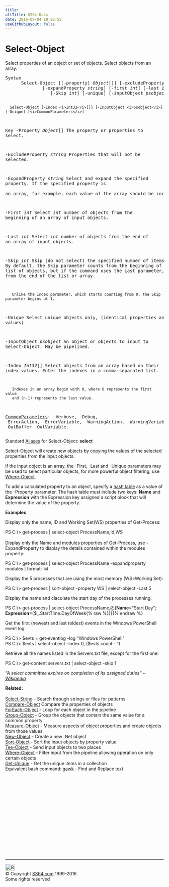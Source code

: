 ```yaml
---
title:
altTitle: SS64 Docs
date: 2016-09-04 19:26:55
useGithubLayout: false
---
```

<!-- #BeginLibraryItem "/Library/head_ps.lbi" --><!-- #EndLibraryItem --><h1>Select-Object</h1> 
<p>Select properties of an object or set of objects. Select objects from an array.</p>
<pre>Syntax
      Select-Object [[-property] <i>Object</i>[]] [-excludeProperty <i>string</i>[]]
              [-expandProperty <i>string</i>] [-first <i>int</i>] [-last <i>int</i>]
                 [-Skip <i>int</i>] [-unique] [-inputObject <i>psobject</i>] [<i>CommonParameters</i>]

      Select-Object [-Index <i>Int32</i>[]] [-InputObject <i>psobject</i>] [-Unique] [<i>CommonParameters</i>]

Key
   -Property <i>Object</i>[]
       The property or properties to select.

   -ExcludeProperty <i>string</i>
       Properties that will not be selected.
 
   -ExpandProperty <i>string</i>
       Select and expand the specified property. If the specified property is  
       an array, for example, each value of the array should be included.

   -First <i>int</i>
       Select <i>int</i> number of objects from the beginning of an array of input objects.
        
   -Last <i>int</i>
       Select <i>int</i> number of objects from the end of an array of input objects.

   -Skip <i>int</i>
       Skip (do not select) the specified number of items.
       By default, the Skip parameter counts from the beginning of the array
       or list of objects, but if the command uses the Last parameter, it
       counts from the end of the list or array.

       Unlike the Index parameter, which starts counting from 0, the Skip parameter begins at 1.

   -Unique 
       Select unique objects only, (identical properties and values)

   -InputObject <i>psobject</i>
       An object or objects to input to Select-Object. May be pipelined.

   -Index <i>Int32</i>[]
       Select objects from an array based on their index values.
       Enter the indexes in a comma-separated list.

       Indexes in an array begin with 0, where 0 represents the first value
       and (n-1) represents the last value.

   <a href="common.html">CommonParameters</a>:
       -Verbose, -Debug, -ErrorAction, -ErrorVariable, -WarningAction, -WarningVariable,
       -OutBuffer -OutVariable.</pre>
<p>Standard <a href="get-alias.html">Aliases</a> for Select-Object:<span class="code"> <b>select</b></span></p>
<p>Select-Object will create new objects by copying the values of the selected properties from the input objects.</p>
<p>If the input object is an array, the<span class="code"> -First, -Last</span> and <span class="code">-Unique</span> parameters may be used to select particular objects, for more powerful object filtering, use <a href="where-object.html">Where-Object</a>.</p>
<p> To add a calculated property to an object,  specify a <a href="syntax-hash-tables.html">hash table</a> as a value of the <span class="code">-Property</span> parameter. The hash table must include two keys: <b>Name</b> and <b>Expression</b> with the Expression key  assigned a script block that will determine the value of the property.</p>
<p><b>Examples</b></p>
<p>Display only the name, ID and Working Set(WS) properties of Get-Process:</p>
<p><span class="code">PS C:\&gt; get-process | select-object ProcessName,Id,WS</span><br><br>
Display only the Name and modules properties  of Get-Process, use -ExpandProperty to display the details contained within the modules property:</p>
<p class="code">PS C:\&gt; get-process | select-object ProcessName -expandproperty modules | format-list</p>
<p>Display the 5 processes that are using the most memory (WS=Working Set):</p>
<p class="code">PS C:\&gt; get-process | sort-object -property WS | select-object -Last 5</p>
<p>Display  the name and claculate the start day of the processes running:</p>
<p class="code">PS C:\&gt; get-process | select-object ProcessName,@{<b>Name</b>="Start Day"; <b>Expression</b>={$_.StartTime.DayOfWeek{% raw %}}}{% endraw %}</p>
<p>Get the first (newest) and last (oldest) events in the Windows PowerShell event log:</p>
<p><span class="code">PS C:\&gt; $evts = get-eventlog -log "Windows PowerShell" <br>
PS C:\&gt; $evts | select-object -index 0, ($evts.count - 1)</span></p>
<p>Retrieve all the names listed in the Servers.txt file, except for the first
one:</p>
<p><span class="code">PS C:\&gt; get-content servers.txt | select-object -skip 1</span></p>
<p class="quote"><i>“A select committee expires on completion of its assigned duties” ~ <a href="http://en.wikipedia.org/wiki/Select_or_special_committee_(United_States)">Wikipedia</a> </i></p>
<p><b>Related:</b><br>
<br>
<a href="select-string.html">Select-String</a> - Search through strings or files for patterns<br>
<span class="body"><a href="compare-object.html">Compare-Object</a> Compare the properties of objects<br>
<a href="foreach-object.html">ForEach-Object</a> - Loop for each object in the pipeline<br>
<a href="group-object.html">Group-Object</a> - Group the objects that contain the same value for a common property<br>
<a href="measure-object.html">Measure-Object</a> - Measure aspects of object properties and create objects from those values<br>
<a href="new-object.html">New-Object</a> - Create a new .Net object<br>
<a href="sort-object.html">Sort-Object</a> - Sort the input objects by property value<br>
<a href="tee-object.html">Tee-Object</a> - Send input objects to two places<br>
<a href="where-object.html">Where-Object</a> - Filter input from the pipeline allowing operation on only certain objects</span><br>
<a href="get-unique.html">Get-Unique</a> - Get the unique items in a collection<br>
Equivalent bash command: <a href="../bash/awk.html">gawk</a> - Find and Replace text</p><!-- #BeginLibraryItem "/Library/foot_ps.lbi" --><p>
<!-- PowerShell300 -->
<ins class="adsbygoogle" style="display:inline-block;width:300px;height:250px" data-ad-client="ca-pub-6140977852749469" data-ad-slot="6253539900"></ins>
<script>
(adsbygoogle = window.adsbygoogle || []).push({});
</script></p>
<hr>
<div id="bl" class="footer"><a href="select-object.html#"><img src="../images/top.png" width="30" height="22" alt="Back to the Top"></a></div>
<div id="br" class="footer, tagline">© Copyright <a href="http://ss64.com/">SS64.com</a> 1999-2016<br>
Some rights reserved</div><!-- #EndLibraryItem -->

